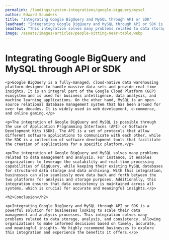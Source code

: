 ```yaml
---
permalink: /landings/system-integrations/google-bigquery/mysql
author: Edward Saunders
title: "Integrating Google BigQuery and MySQL through API or SDK"
leadhead: "Integrating Google BigQuery and MySQL through API or SDK is a powerful solution for businesses looking to scale their data management and analysis processes"
leadtext: "This integration solves many problems related to data storage, analysis, and consistency, allowing organizations to make informed decisions based on timely, accurate, and meaningful insights. We highly recommend businesses to explore this integration and experience the benefits it offers."
image: /assets/images/articles/people-sitting-near-table.webp
---
```

<div class="arttext">    <h1>Integrating Google BigQuery and MySQL through API or SDK</h1>
   
    <p>Google BigQuery is a fully-managed, cloud-native data warehousing platform designed to handle massive data sets and provide real-time insights. It is an integral part of the Google Cloud Platform (GCP) ecosystem and is used for business intelligence, data analysis, and machine learning applications. On the other hand, MySQL is an open-source relational database management system that has been around for over two decades. It is widely used in web development, e-commerce, and online gaming.</p>

    <p>The integration of Google BigQuery and MySQL is possible through the use of Application Programming Interfaces (API) or Software Development Kits (SDK). The API is a set of protocols that allow different software applications to communicate with each other, while the SDK is a collection of software development tools that facilitate the creation of applications for a specific platform.</p>
    
    <p>The integration of Google BigQuery and MySQL solves many problems related to data management and analysis. For instance, it enables organizations to leverage the scalability and real-time processing capabilities of BigQuery, while keeping their existing MySQL databases for structured data storage and data archiving. With this integration, businesses can also seamlessly move data back and forth between the two platforms for analysis and storage purposes. Additionally, this integration ensures that data consistency is maintained across all systems, which is crucial for accurate and meaningful insights.</p>

    <h2>Conclusion</h2>

    <p>Integrating Google BigQuery and MySQL through API or SDK is a powerful solution for businesses looking to scale their data management and analysis processes. This integration solves many problems related to data storage, analysis, and consistency, allowing organizations to make informed decisions based on timely, accurate, and meaningful insights. We highly recommend businesses to explore this integration and experience the benefits it offers.</p>
</div>